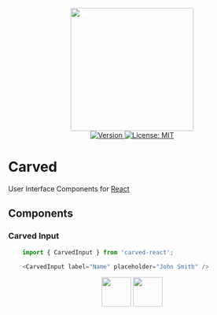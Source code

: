 <p align="center">
    <img src="https://raw.githubusercontent.com/plurid/carved-ui/master/about/images/identity/carved-logo.png" height="250px">
    <br />
    <a target="_blank" href="https://www.npmjs.com/package/@plurid/carved-ui-react">
        <img src="https://img.shields.io/npm/v/@plurid/carved-ui-react.svg?logo=npm&colorB=1380C3&style=for-the-badge" alt="Version">
    </a>
    <a target="_blank" href="https://github.com/plurid/carved-ui/blob/master/LICENSE">
        <img src="https://img.shields.io/badge/license-MIT-blue.svg?colorB=1380C3&style=for-the-badge" alt="License: MIT">
    </a>
</p>



# Carved

User Interface Components for [React][react]

[react]: https://github.com/facebook/react



## Components

### Carved Input

``` javascript
    import { CarvedInput } from 'carved-react';

    <CarvedInput label="Name" placeholder="John Smith" />
```

<p align="center">
    <img src="https://raw.githubusercontent.com/plurid/carved-react/master/docs/images/components/CarvedInput-empty.png" height="60px">
    <img src="https://raw.githubusercontent.com/plurid/carved-react/master/docs/images/components/CarvedInput-named.png" height="60px">
</p>
